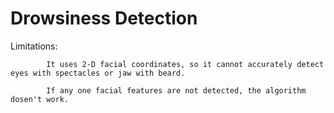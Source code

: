 # Drowsiness Detection


Limitations:
            
            It uses 2-D facial coordinates, so it cannot accurately detect eyes with spectacles or jaw with beard.
            
            If any one facial features are not detected, the algorithm dosen't work.
            
